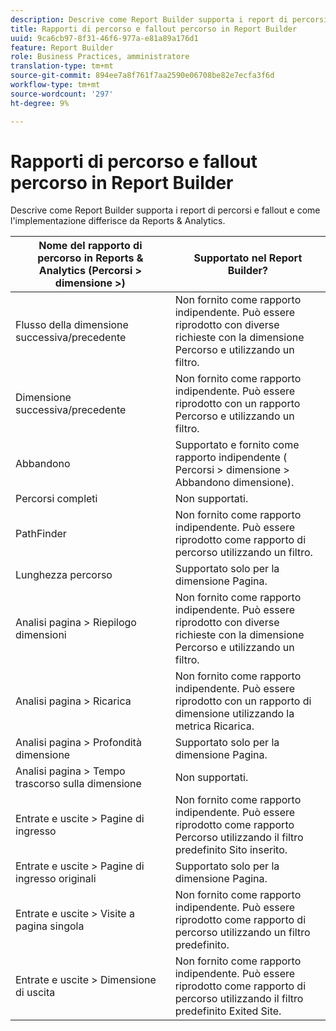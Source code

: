 ```yaml
---
description: Descrive come Report Builder supporta i report di percorsi e fallout e come l'implementazione differisce da Reports & Analytics.
title: Rapporti di percorso e fallout percorso in Report Builder
uuid: 9ca6cb97-8f31-46f6-977a-e81a89a176d1
feature: Report Builder
role: Business Practices, amministratore
translation-type: tm+mt
source-git-commit: 894ee7a8f761f7aa2590e06708be82e7ecfa3f6d
workflow-type: tm+mt
source-wordcount: '297'
ht-degree: 9%

---
```



# Rapporti di percorso e fallout percorso in Report Builder

Descrive come Report Builder supporta i report di percorsi e fallout e come l&#39;implementazione differisce da Reports &amp; Analytics.

| Nome del rapporto di percorso in Reports &amp; Analytics (Percorsi > dimensione >) | Supportato nel Report Builder? |
|--- |--- |
| Flusso della dimensione successiva/precedente | Non fornito come rapporto indipendente. Può essere riprodotto con diverse richieste con la dimensione Percorso e utilizzando un filtro. |
| Dimensione successiva/precedente | Non fornito come rapporto indipendente. Può essere riprodotto con un rapporto Percorso e utilizzando un filtro. |
| Abbandono | Supportato e fornito come rapporto indipendente ( Percorsi > dimensione > Abbandono dimensione). |
| Percorsi completi | Non supportati. |
| PathFinder | Non fornito come rapporto indipendente. Può essere riprodotto come rapporto di percorso utilizzando un filtro. |
| Lunghezza percorso | Supportato solo per la dimensione Pagina. |
| Analisi pagina > Riepilogo dimensioni | Non fornito come rapporto indipendente. Può essere riprodotto con diverse richieste con la dimensione Percorso e utilizzando un filtro. |
| Analisi pagina > Ricarica | Non fornito come rapporto indipendente. Può essere riprodotto con un rapporto di dimensione utilizzando la metrica Ricarica. |
| Analisi pagina > Profondità dimensione | Supportato solo per la dimensione Pagina. |
| Analisi pagina > Tempo trascorso sulla dimensione | Non supportati. |
| Entrate e uscite > Pagine di ingresso | Non fornito come rapporto indipendente. Può essere riprodotto come rapporto Percorso utilizzando il filtro predefinito Sito inserito. |
| Entrate e uscite > Pagine di ingresso originali | Supportato solo per la dimensione Pagina. |
| Entrate e uscite > Visite a pagina singola | Non fornito come rapporto indipendente. Può essere riprodotto come rapporto di percorso utilizzando un filtro predefinito. |
| Entrate e uscite > Dimensione di uscita | Non fornito come rapporto indipendente. Può essere riprodotto come rapporto di percorso utilizzando il filtro predefinito Exited Site. |
